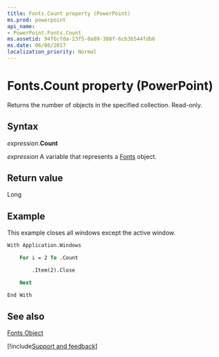```yaml
---
title: Fonts.Count property (PowerPoint)
ms.prod: powerpoint
api_name:
- PowerPoint.Fonts.Count
ms.assetid: 94f6cfda-23f5-0a89-388f-6cb3b544fdb6
ms.date: 06/08/2017
localization_priority: Normal
---
```



# Fonts.Count property (PowerPoint)

Returns the number of objects in the specified collection. Read-only.


## Syntax

_expression_.**Count**

_expression_ A variable that represents a [Fonts](PowerPoint.Fonts.md) object.


## Return value

Long


## Example

This example closes all windows except the active window.


```vb
With Application.Windows

    For i = 2 To .Count

        .Item(2).Close

    Next

End With
```


## See also


[Fonts Object](PowerPoint.Fonts.md)

[!include[Support and feedback](~/includes/feedback-boilerplate.md)]